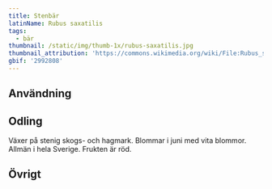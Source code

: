 ```yaml
---
title: Stenbär
latinName: Rubus saxatilis
tags:
  - bär
thumbnail: /static/img/thumb-1x/rubus-saxatilis.jpg
thumbnail_attribution: 'https://commons.wikimedia.org/wiki/File:Rubus_saxatilis02_cropped.jpg'
gbif: '2992808'
---
```


## Användning

## Odling

Växer på stenig skogs- och hagmark. Blommar i juni med vita blommor. Allmän i hela Sverige. Frukten är röd.

## Övrigt
